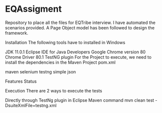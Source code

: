 # EQAssigment

Repository to place all the files for EQTribe interview. I have automated the scenarios provided. A Page Object model has been followed to design the framework.

Installation
The following tools have to installed in Windows

JDK 11.0.1
Eclipse IDE for Java Developers
Google Chrome version 80
Chrome Driver 80.1
TestNG plugin
For the Project to execute, we need to install the dependencies in the Maven Project pom.xml

maven
selenium
testng
simple json

Features
Status

Execution
There are 2 ways to execute the tests

Directly through TestNg plugin in Eclipse
Maven command mvn clean test -DsuiteXmlFile=testng.xml
